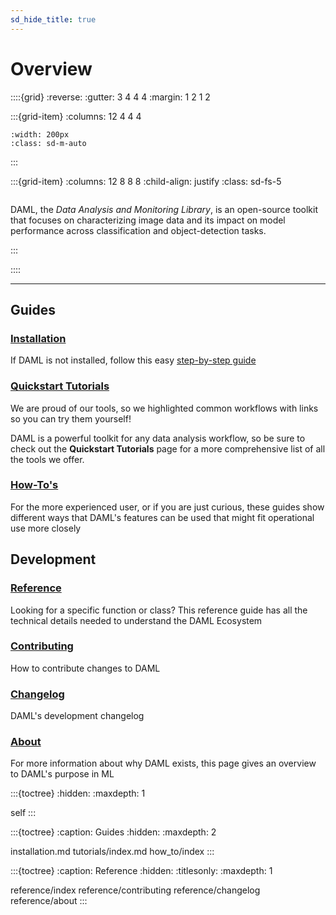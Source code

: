 ```yaml
---
sd_hide_title: true
---
```


# Overview

::::{grid}
:reverse:
:gutter: 3 4 4 4
:margin: 1 2 1 2

:::{grid-item}
:columns: 12 4 4 4

```{image} _static/DAML_LogoOnly.png
:width: 200px
:class: sd-m-auto
```

:::

:::{grid-item}
:columns: 12 8 8 8
:child-align: justify
:class: sd-fs-5

```{rubric} **Welcome to DAML's Documentation**
```

DAML, the *Data Analysis and Monitoring Library*, is an open-source toolkit that focuses on characterizing image data and its impact on model performance across classification and object-detection tasks.

:::

::::

----------------

Guides
-------

### [Installation](installation)

If DAML is not installed, follow this easy [step-by-step guide](installation.md)


### [Quickstart Tutorials](tutorials/index)

We are proud of our tools, so we highlighted common workflows with links so you can try them yourself!

<!-- :doc:`Bayes Error Rate Tutorial<tutorials/notebooks/BayesErrorRateEstimationTutorial>`

We want to show visualizations of tutorials to peak the interest of a potential user
   Might be good to add a BER graph that a user would need (not necessarily from tutorial)
   i.e. A Graph with training accuracy curve, and a BER line (similar to sufficiency) -->

<!--  :doc:`Outlier Detection Tutorial<tutorials/notebooks/OutlierDetectionTutorial>`

We want to show visualizations of tutorials to peak the interest of a potential user
   We could show 3 images from a training set class next to 1 that is an Outlier but classified the same
   Could even make a few rows (multiple classes). -->

DAML is a powerful toolkit for any data analysis workflow, so be sure to check out the **Quickstart Tutorials** page for a more comprehensive list of all the tools we offer.


### [How-To's](how_to/index)

For the more experienced user, or if you are just curious, these guides show different ways that DAML's features can be used that might fit operational use more closely


Development
------------

### [Reference](reference/index)

Looking for a specific function or class? This reference guide has all the technical details needed to understand the DAML Ecosystem


### [Contributing](reference/contributing)
    
How to contribute changes to DAML

### [Changelog](reference/changelog)
    
DAML's development changelog

### [About](reference/about)

For more information about why DAML exists, this page gives an overview to DAML's purpose in ML

:::{toctree}
:hidden:
:maxdepth: 1

self
:::

:::{toctree}
:caption: Guides
:hidden:
:maxdepth: 2

installation.md
tutorials/index.md
how_to/index
:::

:::{toctree}
:caption: Reference
:hidden:
:titlesonly:
:maxdepth: 1

reference/index
reference/contributing
reference/changelog
reference/about
:::
